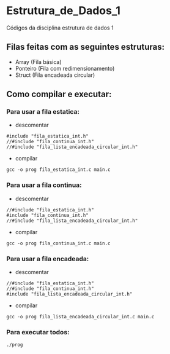 # Estrutura_de_Dados_1
Códigos da disciplina estrutura de dados 1

## Filas feitas com as seguintes estruturas:

* Array (Fila básica)
* Ponteiro (Fila com redimensionamento)
* Struct (Fila encadeada circular)

## Como compilar e executar:

### Para usar a fila estatica:

* descomentar 

```
#include "fila_estatica_int.h"
//#include "fila_continua_int.h"
//#include "fila_lista_encadeada_circular_int.h"
```
* compilar

```
gcc -o prog fila_estatica_int.c main.c
```

### Para usar a fila continua:

* descomentar 

```
//#include "fila_estatica_int.h"
#include "fila_continua_int.h"
//#include "fila_lista_encadeada_circular_int.h"
```
* compilar

```
gcc -o prog fila_continua_int.c main.c
```

### Para usar a fila encadeada:

* descomentar 

```
//#include "fila_estatica_int.h"
//#include "fila_continua_int.h"
#include "fila_lista_encadeada_circular_int.h"
```
* compilar

```
gcc -o prog fila_lista_encadeada_circular_int.c main.c
```

### Para executar todos:

```
./prog
```
